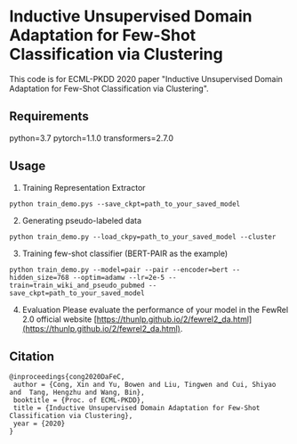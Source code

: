 Inductive Unsupervised Domain Adaptation for Few-Shot Classification via Clustering
===

This code is for ECML-PKDD 2020 paper "Inductive Unsupervised Domain Adaptation for Few-Shot Classification via Clustering".

Requirements
---

python=3.7
pytorch=1.1.0
transformers=2.7.0

Usage
---

1. Training Representation Extractor

```shell
python train_demo.pys --save_ckpt=path_to_your_saved_model
```

2. Generating pseudo-labeled data

```shell
python train_demo.py --load_ckpy=path_to_your_saved_model --cluster
```

3. Training few-shot classifier (BERT-PAIR as the example)

```shell
python train_demo.py --model=pair --pair --encoder=bert --hidden_size=768 --optim=adamw --lr=2e-5 --train=train_wiki_and_pseudo_pubmed --save_ckpt=path_to_your_saved_model
```

4. Evaluation
Please evaluate the performance of your model in the FewRel 2.0 official website [https://thunlp.github.io/2/fewrel2_da.html](https://thunlp.github.io/2/fewrel2_da.html).

Citation
---

```
@inproceedings{cong2020DaFeC,
 author = {Cong, Xin and Yu, Bowen and Liu, Tingwen and Cui, Shiyao and  Tang, Hengzhu and Wang, Bin},
 booktitle = {Proc. of ECML-PKDD},
 title = {Inductive Unsupervised Domain Adaptation for Few-Shot Classification via Clustering},
 year = {2020}
}
```

